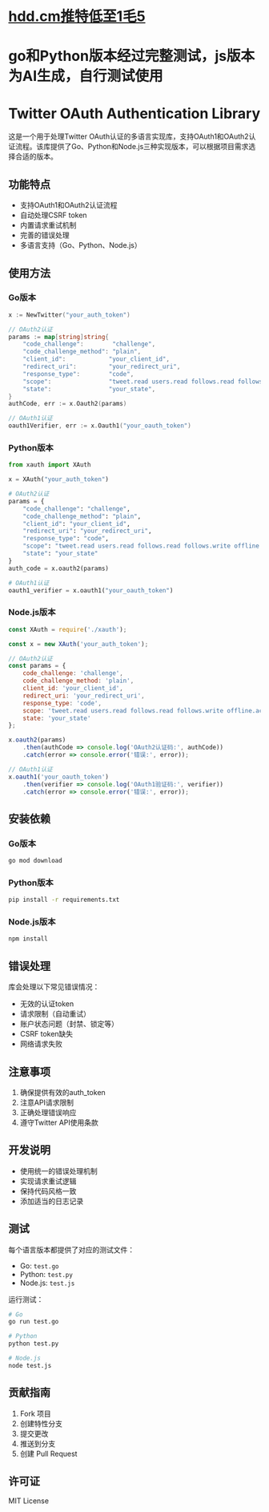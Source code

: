 # [hdd.cm推特低至1毛5](https://hdd.cm/)


# go和Python版本经过完整测试，js版本为AI生成，自行测试使用

# Twitter OAuth Authentication Library

这是一个用于处理Twitter OAuth认证的多语言实现库，支持OAuth1和OAuth2认证流程。该库提供了Go、Python和Node.js三种实现版本，可以根据项目需求选择合适的版本。

## 功能特点

- 支持OAuth1和OAuth2认证流程
- 自动处理CSRF token
- 内置请求重试机制
- 完善的错误处理
- 多语言支持（Go、Python、Node.js）

## 使用方法

### Go版本

```go
x := NewTwitter("your_auth_token")

// OAuth2认证
params := map[string]string{
    "code_challenge":        "challenge",
    "code_challenge_method": "plain",
    "client_id":            "your_client_id",
    "redirect_uri":         "your_redirect_uri",
    "response_type":        "code",
    "scope":                "tweet.read users.read follows.read follows.write offline.access",
    "state":                "your_state",
}
authCode, err := x.Oauth2(params)

// OAuth1认证
oauth1Verifier, err := x.Oauth1("your_oauth_token")
```

### Python版本

```python
from xauth import XAuth

x = XAuth("your_auth_token")

# OAuth2认证
params = {
    "code_challenge": "challenge",
    "code_challenge_method": "plain",
    "client_id": "your_client_id",
    "redirect_uri": "your_redirect_uri",
    "response_type": "code",
    "scope": "tweet.read users.read follows.read follows.write offline.access",
    "state": "your_state"
}
auth_code = x.oauth2(params)

# OAuth1认证
oauth1_verifier = x.oauth1("your_oauth_token")
```

### Node.js版本

```javascript
const XAuth = require('./xauth');

const x = new XAuth('your_auth_token');

// OAuth2认证
const params = {
    code_challenge: 'challenge',
    code_challenge_method: 'plain',
    client_id: 'your_client_id',
    redirect_uri: 'your_redirect_uri',
    response_type: 'code',
    scope: 'tweet.read users.read follows.read follows.write offline.access',
    state: 'your_state'
};

x.oauth2(params)
    .then(authCode => console.log('OAuth2认证码:', authCode))
    .catch(error => console.error('错误:', error));

// OAuth1认证
x.oauth1('your_oauth_token')
    .then(verifier => console.log('OAuth1验证码:', verifier))
    .catch(error => console.error('错误:', error));
```

## 安装依赖

### Go版本
```bash
go mod download
```

### Python版本
```bash
pip install -r requirements.txt
```

### Node.js版本
```bash
npm install
```

## 错误处理

库会处理以下常见错误情况：

- 无效的认证token
- 请求限制（自动重试）
- 账户状态问题（封禁、锁定等）
- CSRF token缺失
- 网络请求失败

## 注意事项

1. 确保提供有效的auth_token
2. 注意API请求限制
3. 正确处理错误响应
4. 遵守Twitter API使用条款

## 开发说明

- 使用统一的错误处理机制
- 实现请求重试逻辑
- 保持代码风格一致
- 添加适当的日志记录

## 测试

每个语言版本都提供了对应的测试文件：

- Go: `test.go`
- Python: `test.py`
- Node.js: `test.js`

运行测试：

```bash
# Go
go run test.go

# Python
python test.py

# Node.js
node test.js
```

## 贡献指南

1. Fork 项目
2. 创建特性分支
3. 提交更改
4. 推送到分支
5. 创建 Pull Request

## 许可证

MIT License
